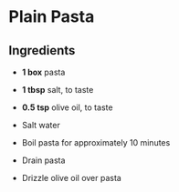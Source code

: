 # Plain Pasta

## Ingredients
- **1 box** pasta
- **1 tbsp** salt, to taste
- **0.5 tsp** olive oil, to taste

- Salt water
- Boil pasta for approximately 10 minutes
- Drain pasta
- Drizzle olive oil over pasta
